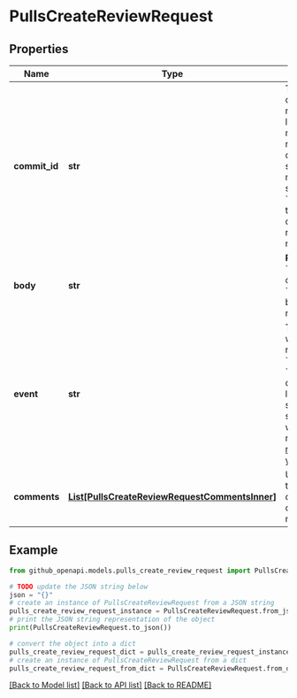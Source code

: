 # PullsCreateReviewRequest


## Properties

Name | Type | Description | Notes
------------ | ------------- | ------------- | -------------
**commit_id** | **str** | The SHA of the commit that needs a review. Not using the latest commit SHA may render your review comment outdated if a subsequent commit modifies the line you specify as the &#x60;position&#x60;. Defaults to the most recent commit in the pull request when you do not specify a value. | [optional] 
**body** | **str** | **Required** when using &#x60;REQUEST_CHANGES&#x60; or &#x60;COMMENT&#x60; for the &#x60;event&#x60; parameter. The body text of the pull request review. | [optional] 
**event** | **str** | The review action you want to perform. The review actions include: &#x60;APPROVE&#x60;, &#x60;REQUEST_CHANGES&#x60;, or &#x60;COMMENT&#x60;. By leaving this blank, you set the review action state to &#x60;PENDING&#x60;, which means you will need to [submit the pull request review](https://docs.github.com/rest/pulls/reviews#submit-a-review-for-a-pull-request) when you are ready. | [optional] 
**comments** | [**List[PullsCreateReviewRequestCommentsInner]**](PullsCreateReviewRequestCommentsInner.md) | Use the following table to specify the location, destination, and contents of the draft review comment. | [optional] 

## Example

```python
from github_openapi.models.pulls_create_review_request import PullsCreateReviewRequest

# TODO update the JSON string below
json = "{}"
# create an instance of PullsCreateReviewRequest from a JSON string
pulls_create_review_request_instance = PullsCreateReviewRequest.from_json(json)
# print the JSON string representation of the object
print(PullsCreateReviewRequest.to_json())

# convert the object into a dict
pulls_create_review_request_dict = pulls_create_review_request_instance.to_dict()
# create an instance of PullsCreateReviewRequest from a dict
pulls_create_review_request_from_dict = PullsCreateReviewRequest.from_dict(pulls_create_review_request_dict)
```
[[Back to Model list]](../README.md#documentation-for-models) [[Back to API list]](../README.md#documentation-for-api-endpoints) [[Back to README]](../README.md)


